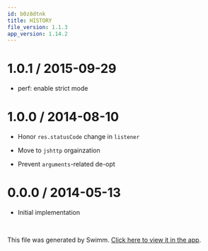 ```yaml
---
id: b0z8dtnk
title: HISTORY
file_version: 1.1.3
app_version: 1.14.2
---
```


# 1.0.1 / 2015-09-29

*   perf: enable strict mode

# 1.0.0 / 2014-08-10

*   Honor `res.statusCode` change in `listener`

*   Move to `jshttp` orgainzation

*   Prevent `arguments`\-related de-opt

# 0.0.0 / 2014-05-13

*   Initial implementation

<br/>

This file was generated by Swimm. [Click here to view it in the app](https://app.swimm.io/repos/Z2l0aHViJTNBJTNBYmxvZyUzQSUzQXdlbmZlbmd3YW5n/docs/b0z8dtnk).
